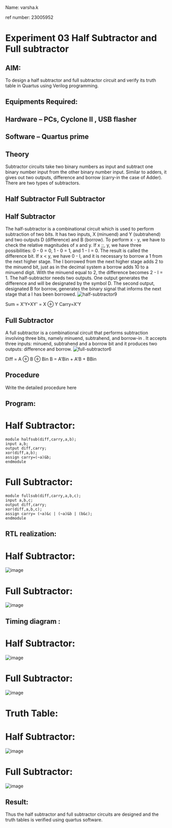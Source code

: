 Name: varsha.k

ref number: 23005952
# Experiment 03 Half Subtractor and Full subtractor
## AIM:
To design a half subtractor and full subtractor circuit and verify its truth table in Quartus using Verilog programming.

## Equipments Required:
## Hardware – PCs, Cyclone II , USB flasher
## Software – Quartus prime
## Theory
Subtractor circuits take two binary numbers as input and subtract one binary number input from the other binary number input. Similar to adders, it gives out two outputs, difference and borrow (carry-in the case of Adder). There are two types of subtractors.

## Half Subtractor Full Subtractor
## Half Subtractor
The half-subtractor is a combinational circuit which is used to perform subtraction of two bits. It has two inputs, X (minuend) and Y (subtrahend) and two outputs D (difference) and B (borrow). To perform x - y, we have to check the relative magnitudes of x and y. If x ;;, y, we have three possibilities: 0 - 0 = 0, 1 - 0 = 1, and 1 - I = 0. The result is called the difference bit. If x < y, we have 0 - I, and it is necessary to borrow a 1 from the next higher stage. The I borrowed from the next higher stage adds 2 to the minuend bit, just as in the decimal system a borrow adds 10 to a minuend digit. With the minuend equal to 2, the difference becomes 2 - I = 1. The half-subtractor needs two outputs. One output generates the difference and will be designated by the symbol D. The second output, designated B for borrow, generates the binary signal that informs the next stage that a I has been borrowed.
![half-subtractor9](https://user-images.githubusercontent.com/36288975/166112538-58c3bc7c-ee5d-4e6a-ac8d-8e8328efe27a.png)


Sum = X'Y+XY' = X ⊕ Y
Carry=X'Y

## Full Subtractor
A full subtractor is a combinational circuit that performs subtraction involving three bits, namely minuend, subtrahend, and borrow-in . It accepts three inputs: minuend, subtrahend and a borrow bit and it produces two outputs: difference and borrow. 
![full-subtractor6](https://user-images.githubusercontent.com/36288975/166112541-24c68359-3de8-4674-ae22-8272ffc385ed.png)


Diff = A ⊕ B ⊕ Bin B = A'Bin + A'B + BBin

## Procedure



Write the detailed procedure here 


## Program:
# Half Subtractor:
```
module halfsub(diff,carry,a,b);
input a,b;
output diff,carry;
xor(diff,a,b);
assign carry=(~a)&b;
endmodule
```
# Full Subtractor:
```
module fullsub(diff,carry,a,b,c);
input a,b,c;
output diff,carry;
xor(diff,a,b,c);
assign carry= (~a)&c | (~a)&b | (b&c);
endmodule
```

##  RTL realization:
# Half Subtractor:
![image](https://github.com/Varshakumaran/Experiment--03-Half-Subtractor-and-Full-subtractor/assets/144979367/8c437a9c-3b75-4e8e-a870-c3075f79fe25)
# Full Subtractor:
![image](https://github.com/Varshakumaran/Experiment--03-Half-Subtractor-and-Full-subtractor/assets/144979367/32e63d12-c9a3-47f4-99dc-0f3c8582c994)

## Timing diagram :
# Half Subtractor:
![image](https://github.com/Varshakumaran/Experiment--03-Half-Subtractor-and-Full-subtractor/assets/144979367/359b2164-c964-4993-b942-9b5fbddb732a)
# Full Subtractor:
![image](https://github.com/Varshakumaran/Experiment--03-Half-Subtractor-and-Full-subtractor/assets/144979367/1ecd9e1e-4947-4e40-bd9c-a1105eaca3a6)

# Truth Table:
# Half Subtractor:
![image](https://github.com/Varshakumaran/Experiment--03-Half-Subtractor-and-Full-subtractor/assets/144979367/10c200f4-c409-475e-808a-a6dad079ae12)
# Full Subtractor:
![image](https://github.com/Varshakumaran/Experiment--03-Half-Subtractor-and-Full-subtractor/assets/144979367/749ea70f-9d3e-4d03-b684-a0a49c23af0b)


## Result:
Thus the half subtractor and full subtractor circuits are designed and the truth tables is verified using quartus software.
